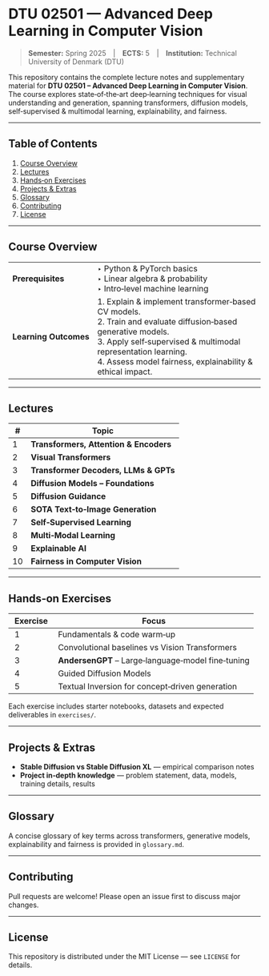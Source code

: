 # DTU 02501 — Advanced Deep Learning in Computer Vision

> **Semester:** Spring 2025 | **ECTS:** 5 | **Institution:** Technical University of Denmark (DTU)

This repository contains the complete lecture notes and supplementary material for **DTU 02501 – Advanced Deep Learning in Computer Vision**. The course explores state‑of‑the‑art deep‑learning techniques for visual understanding and generation, spanning transformers, diffusion models, self‑supervised & multimodal learning, explainability, and fairness.

---

## Table of Contents

1. [Course Overview](#course-overview)
2. [Lectures](#lectures)
3. [Hands‑on Exercises](#hands-on-exercises)
4. [Projects & Extras](#projects--extras)
5. [Glossary](#glossary)
6. [Contributing](#contributing)
7. [License](#license)

---

## Course Overview

|                       |                                                                                                                                                                                                                                                 |
| --------------------- | ----------------------------------------------------------------------------------------------------------------------------------------------------------------------------------------------------------------------------------------------- |
| **Prerequisites**     | ‣ Python & PyTorch basics  <br>‣ Linear algebra & probability  <br>‣ Intro‑level machine learning                                                                                                                                               |
| **Learning Outcomes** | 1. Explain & implement transformer‑based CV models.<br>2. Train and evaluate diffusion‑based generative models.<br>3. Apply self‑supervised & multimodal representation learning.<br>4. Assess model fairness, explainability & ethical impact. |

---

## Lectures

|  #  | Topic                                  |
| --- | -------------------------------------- |
| 1   | **Transformers, Attention & Encoders** |
| 2   | **Visual Transformers**                |
| 3   | **Transformer Decoders, LLMs & GPTs**  |
| 4   | **Diffusion Models – Foundations**     |
| 5   | **Diffusion Guidance**                 |
| 6   | **SOTA Text‑to‑Image Generation**      |
| 7   | **Self‑Supervised Learning**           |
| 8   | **Multi‑Modal Learning**               |
| 9   | **Explainable AI**                     |
| 10  | **Fairness in Computer Vision**        |


---

## Hands‑on Exercises

|  Exercise  | Focus                                              |
| ---------- | -------------------------------------------------- |
|  1         | Fundamentals & code warm‑up                        |
|  2         | Convolutional baselines vs Vision Transformers     |
|  3         | **AndersenGPT** – Large‑language‑model fine‑tuning |
|  4         | Guided Diffusion Models                            |
|  5         | Textual Inversion for concept‑driven generation    |

Each exercise includes starter notebooks, datasets and expected deliverables in `exercises/`.

---

## Projects & Extras

* **Stable Diffusion vs Stable Diffusion XL** — empirical comparison notes
* **Project in‑depth knowledge** — problem statement, data, models, training details, results

---

## Glossary

A concise glossary of key terms across transformers, generative models, explainability and fairness is provided in `glossary.md`.

---

## Contributing

Pull requests are welcome! Please open an issue first to discuss major changes.

---

## License

This repository is distributed under the MIT License — see `LICENSE` for details.
